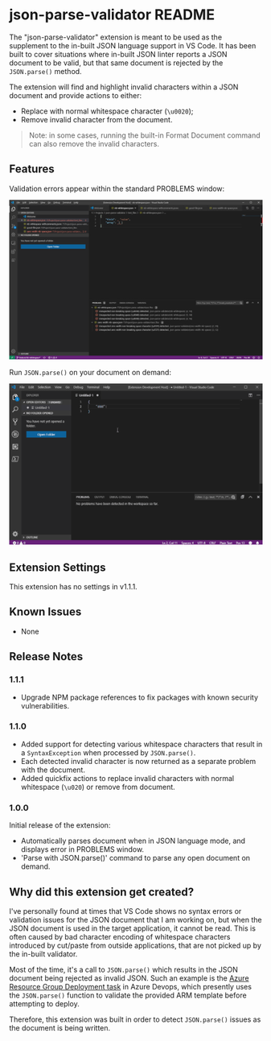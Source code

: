 # json-parse-validator README

The "json-parse-validator" extension is meant to be used as the supplement to the in-built JSON language support in VS Code. It has been built to cover situations where in-built JSON linter reports a JSON document to be valid, but that same document is rejected by the `JSON.parse()` method. 

The extension will find and highlight invalid characters within a JSON document and provide actions to either:

* Replace with normal whitespace character (`\u0020`);
* Remove invalid character from the document.

> Note: in some cases, running the built-in Format Document command can also remove the invalid characters.

## Features

Validation errors appear within the standard PROBLEMS window:

![Errors appear in PROBLEMS window](./images/diagnosticsExtension.png)

Run `JSON.parse()` on your document on demand:

![JSON.parse() Command](./images/jsonParseCommand.gif)

## Extension Settings

This extension has no settings in v1.1.1.

## Known Issues

- None

## Release Notes

### 1.1.1

- Upgrade NPM package references to fix packages with known security vulnerabilities.

### 1.1.0

- Added support for detecting various whitespace characters that result in a `SyntaxException` when processed by `JSON.parse()`.
- Each detected invalid character is now returned as a separate problem with the document.
- Added quickfix actions to replace invalid characters with normal whitespace (`\u020`) or remove from document.

### 1.0.0

Initial release of the extension:
 - Automatically parses document when in JSON language mode, and displays error in PROBLEMS window.
 - 'Parse with JSON.parse()' command to parse any open document on demand.

## Why did this extension get created?

I've personally found at times that VS Code shows no syntax errors or validation issues for the JSON document that I am working on, but when the JSON document is used in the target application, it cannot be read. This is often caused by bad character encoding of whitespace characters introduced by cut/paste from outside applications, that are not picked up by the in-built validator. 

Most of the time, it's a call to `JSON.parse()` which results in the JSON document being rejected as invalid JSON. Such an example is the [Azure Resource Group Deployment task](https://docs.microsoft.com/en-us/azure/devops/pipelines/tasks/deploy/azure-resource-group-deployment?view=azure-devops) in Azure Devops, which presently uses the `JSON.parse()` function to validate the provided ARM template before attempting to deploy.

Therefore, this extension was built in order to detect `JSON.parse()` issues as the document is being written.
